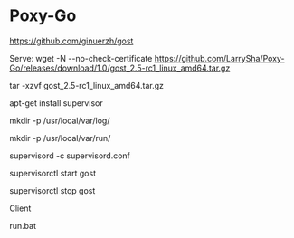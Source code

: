 # Poxy-Go
<https://github.com/ginuerzh/gost>

Serve:
wget -N --no-check-certificate https://github.com/LarrySha/Poxy-Go/releases/download/1.0/gost_2.5-rc1_linux_amd64.tar.gz

tar -xzvf gost_2.5-rc1_linux_amd64.tar.gz

apt-get install supervisor

mkdir -p /usr/local/var/log/

mkdir -p /usr/local/var/run/

supervisord -c supervisord.conf



supervisorctl start gost

supervisorctl stop gost

Client

run.bat
